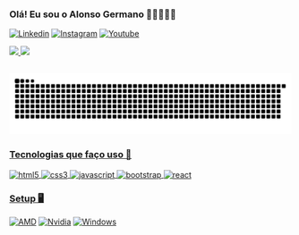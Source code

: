 
### Olá! Eu sou o Alonso Germano 🙋🏻‍♂️👨‍💻

[![Linkedin](https://img.shields.io/badge/LinkedIn-0077B5?style=for-the-badge&logo=linkedin&logoColor=white)](https://www.linkedin.com/in/germalonso/)
[![Instagram](https://img.shields.io/badge/Instagram-E4405F?style=for-the-badge&logo=instagram&logoColor=white)](https://www.instagram.com/germalonso/)
[![Youtube](https://img.shields.io/badge/YouTube-FF0000?style=for-the-badge&logo=youtube&logoColor=white)](https://www.youtube.com/channel/UCem-JZakyK1p4IflvxKhc-g)
<div>
  <a href="https://github.com/Germalonso">
  <img height="180em" src="https://github-readme-stats.vercel.app/api?username=Germalonso&show_icons=true&theme=tokyonight"/>
  <img height="180em" src="https://github-readme-stats.vercel.app/api/top-langs/?username=rafaballerini&layout=compact&langs_count=7&theme=tokyonight"/>
</div>

##
![Snake animation](https://github.com/Germalonso/Germalonso/blob/output/github-contribution-grid-snake.svg)



### Tecnologias que faço uso 🌌

<div style:"display: inline_block">
  <img align="center" alt="html5" src="https://img.shields.io/badge/HTML5-E34F26?style=for-the-badge&logo=html5&logoColor=white">
  <img align="center" alt="css3" src="https://img.shields.io/badge/CSS3-1572B6?style=for-the-badge&logo=css3&logoColor=white">
  <img align="center" alt="javascript" src="https://img.shields.io/badge/JavaScript-323330?style=for-the-badge&logo=javascript&logoColor=F7DF1E">
  <img align="center" alt="bootstrap" src="https://img.shields.io/badge/Bootstrap-563D7C?style=for-the-badge&logo=bootstrap&logoColor=white">
  <img align="center" alt="react" src="https://img.shields.io/badge/React-20232A?style=for-the-badge&logo=react&logoColor=61DAFB">
</div>

### Setup 🖥️


[![AMD](https://img.shields.io/badge/AMD-Ryzen_5_3600-ED1C24?style=for-the-badge&logo=amd&logoColor=white)]()
[![Nvidia](https://img.shields.io/badge/NVIDIA-GTX1650-76B900?style=for-the-badge&logo=nvidia&logoColor=white)]()
[![Windows](https://img.shields.io/badge/Windows-Desktop-0078D6?style=for-the-badge&logo=windows&logoColor=white)]()


